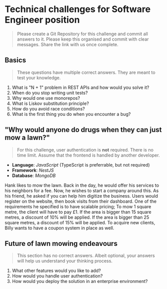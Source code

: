 # Technical challenges for Software Engineer position

> Please create a Git Repository for this challenge and commit all answers to it. Please keep this organised and commit with clear messages. Share the link with us once complete.

## Basics

> These questions have multiple correct answers. They are meant to test your knowledge.

1. What is "N + 1" problem in REST APIs and how would you solve it?
2. When do you stop writing unit tests?
3. Why would one use monorepos?
4. What is Liskov substitution principle?
5. How do you avoid race conditions?
6. What is the first thing you do when you encounter a bug?

## "Why would anyone do drugs when they can just mow a lawn?"

> For this challenge, user authentication is **not** required. There is no time limit. Assume that the frontend is handled by another developer.

- **Language**: _JavaScript_ (TypeScript is preferrable, but not required)
- **Framework**: _NestJS_
- **Database**: _MongoDB_

Hank likes to mow the lawn. Back in the day, he would offer his services to his neighbors for a fee. Now, he wishes to start a company around this.
As his friend, he asked if you can help him digitize the business. Users would register on the website, then book visits from their dashboard. 
One of the requirements he specified is to have scalable pricing; 
To mow 1 square metre, the client will have to pay £1. 
If the area is bigger than 15 square metres, a discount of 10% will be applied. 
If the area is bigger than 25 square metres, a discount of 15% will be applied. 
To acquire new clients, Billy wants to have a coupon system in place as well.

## Future of lawn mowing endeavours

> This section has no correct answers. Albeit optional, your answers will help us understand your thinking process.

1. What other features would you like to add?
2. How would you handle user authentication?
3. How would you deploy the solution in an enterprise environment?
